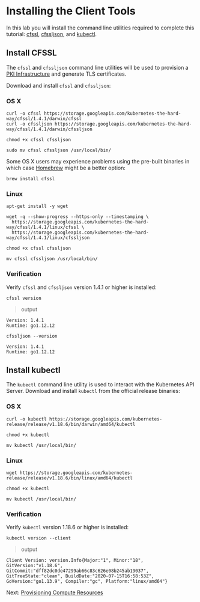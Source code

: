 # Installing the Client Tools

In this lab you will install the command line utilities required to complete this tutorial: [cfssl](https://github.com/cloudflare/cfssl), [cfssljson](https://github.com/cloudflare/cfssl), and [kubectl](https://kubernetes.io/docs/tasks/tools/install-kubectl).


## Install CFSSL

The `cfssl` and `cfssljson` command line utilities will be used to provision a [PKI Infrastructure](https://en.wikipedia.org/wiki/Public_key_infrastructure) and generate TLS certificates.

Download and install `cfssl` and `cfssljson`:

### OS X

```
curl -o cfssl https://storage.googleapis.com/kubernetes-the-hard-way/cfssl/1.4.1/darwin/cfssl
curl -o cfssljson https://storage.googleapis.com/kubernetes-the-hard-way/cfssl/1.4.1/darwin/cfssljson
```

```
chmod +x cfssl cfssljson
```

```
sudo mv cfssl cfssljson /usr/local/bin/
```

Some OS X users may experience problems using the pre-built binaries in which case [Homebrew](https://brew.sh) might be a better option:

```
brew install cfssl
```

### Linux

```
apt-get install -y wget
```

```
wget -q --show-progress --https-only --timestamping \
  https://storage.googleapis.com/kubernetes-the-hard-way/cfssl/1.4.1/linux/cfssl \
  https://storage.googleapis.com/kubernetes-the-hard-way/cfssl/1.4.1/linux/cfssljson
```

```
chmod +x cfssl cfssljson
```

```
mv cfssl cfssljson /usr/local/bin/
```

### Verification

Verify `cfssl` and `cfssljson` version 1.4.1 or higher is installed:

```
cfssl version
```

> output

```
Version: 1.4.1
Runtime: go1.12.12
```

```
cfssljson --version
```
```
Version: 1.4.1
Runtime: go1.12.12
```

## Install kubectl

The `kubectl` command line utility is used to interact with the Kubernetes API Server. Download and install `kubectl` from the official release binaries:

### OS X

```
curl -o kubectl https://storage.googleapis.com/kubernetes-release/release/v1.18.6/bin/darwin/amd64/kubectl
```

```
chmod +x kubectl
```

```
mv kubectl /usr/local/bin/
```

### Linux

```
wget https://storage.googleapis.com/kubernetes-release/release/v1.18.6/bin/linux/amd64/kubectl
```

```
chmod +x kubectl
```

```
mv kubectl /usr/local/bin/
```

### Verification

Verify `kubectl` version 1.18.6 or higher is installed:

```
kubectl version --client
```

> output

```
Client Version: version.Info{Major:"1", Minor:"18", GitVersion:"v1.18.6", GitCommit:"dff82dc0de47299ab66c83c626e08b245ab19037", GitTreeState:"clean", BuildDate:"2020-07-15T16:58:53Z", GoVersion:"go1.13.9", Compiler:"gc", Platform:"linux/amd64"}
```

Next: [Provisioning Compute Resources](03-compute-resources.md)
